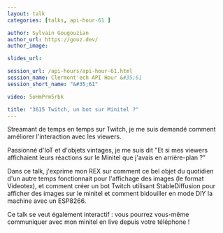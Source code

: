 ```yaml
---
layout: talk
categories: [talks, api-hour-61 ]

author: Sylvain Gougouzian
author_url: https://gouz.dev/
author_image:

slides_url:

session_url: /api-hours/api-hour-61.html
session_name: Clermont'ech API Hour &#35;61
session_short_name: "&#35;61"

video: 5oHmPrm5rbk

title: "3615 Twitch, un bot sur Minitel ?"
---
```


Streamant de temps en temps sur Twitch, je me suis demandé comment améliorer
l'interaction avec les viewers.

Passionné d'IoT et d'objets vintages, je me suis dit "Et si mes viewers
affichaient leurs réactions sur le Minitel que j'avais en arrière-plan ?"

Dans ce talk, j'exprime mon REX sur comment ce bel objet du quotidien d'un
autre temps fonctionnait pour l'affichage des images (le format Videotex), et
comment créer un bot Twitch utilisant StableDiffusion pour afficher des images
sur le minitel et comment bidouiller en mode DIY la machine avec un ESP8266.

Ce talk se veut également interactif : vous pourrez vous-même communiquer avec
mon minitel en live depuis votre téléphone !
